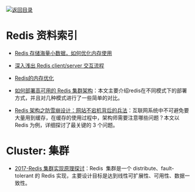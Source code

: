[![返回目录](https://parg.co/UGo)](https://parg.co/b4z) 


 


 


 



# Redis 资料索引



- [Redis 存储海量小数据，如何优化内存使用](http://zzyongx.github.io/blogs/redis-memory-optimization-when-store-small-data.html) 

- [深入浅出 Redis client/server 交互流程](http://www.infoq.com/cn/articles/communication-redis-clientserver) 

- [Redis的内存优化](https://cachecloud.github.io/2017/02/16/Redis%E5%86%85%E5%AD%98%E4%BC%98%E5%8C%96/) 

- [如何部署高可用的 Redis 集群架构](http://rdc.hundsun.com/portal/article/669.html)：本文主要介绍redis在不同模式下的部署方式，并且对几种模式进行了一些简单的对比。 

- [Redis 架构之防雪崩设计：网站不宕机背后的兵法](http://mp.weixin.qq.com/s/TBCEwLVAXdsTszRVpXhVug)：互联网系统中不可避免要大量用到缓存，在缓存的使用过程中，架构师需要注意哪些问题？本文以 Redis 为例，详细探讨了最关键的 3 个问题。


# Cluster: 集群

- [2017-Redis 集群实现原理探讨](https://parg.co/by5)：Redis  集群是一个 distribute、fault-tolerant 的 Redis 实现，主要设计目标是达到线性可扩展性、可用性、数据一致性。


